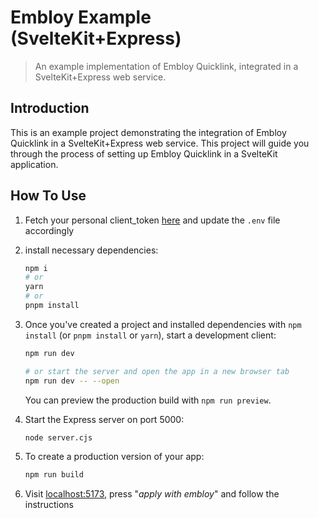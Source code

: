 # Embloy Example (SvelteKit+Express)

> An example implementation of Embloy Quicklink, integrated in a SvelteKit+Express web service.

## Introduction

This is an example project demonstrating the integration of Embloy Quicklink in a SvelteKit+Express web service. This project will guide you through the process of setting up Embloy Quicklink in a SvelteKit application.

## How To Use

1. Fetch your personal client_token [here](https://www.postman.com/embloy/workspace/embloy-workspace/request/24977803-86b2cf1c-b02e-4d83-b65f-9c5e03cc89c4) and update the `.env` file accordingly


2. install necessary dependencies:

    ```bash
    npm i
    # or
    yarn
    # or
    pnpm install
    ```

3. Once you've created a project and installed dependencies with `npm install` (or `pnpm install` or `yarn`), start a development client:

    ```bash
    npm run dev

    # or start the server and open the app in a new browser tab
    npm run dev -- --open
    ```
    You can preview the production build with `npm run preview`.

4. Start the Express server on port 5000:

    ```bash
    node server.cjs
    ```

5. To create a production version of your app:

    ```bash
    npm run build
    ```

4. Visit [localhost:5173](http://localhost:5173), press "_apply with embloy_" and follow the instructions
